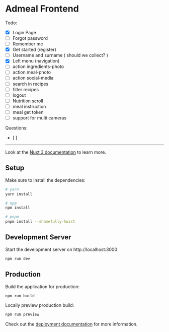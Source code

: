 # Admeal Frontend

Todo:
- [x] Login Page
- [ ] Forgot password
- [ ] Remember me
- [x] Get started (register)
- [ ] Username and surname ( should we collect? )
- [x] Left menu (navigation)
- [ ] action ingredients-photo
- [ ] action meal-photo
- [ ] action social-media
- [ ] search in recipes
- [ ] filter recipes
- [ ] logout 
- [ ] Nutrition scroll
- [ ] meal instruction 
- [ ] meal get token
- [ ] support for multi cameras

Questions:
- [ ] 

---

Look at the [Nuxt 3 documentation](https://nuxt.com/docs/getting-started/introduction) to learn more.

## Setup

Make sure to install the dependencies:

```bash
# yarn
yarn install

# npm
npm install

# pnpm
pnpm install --shamefully-hoist
```

## Development Server

Start the development server on http://localhost:3000

```bash
npm run dev
```

## Production

Build the application for production:

```bash
npm run build
```

Locally preview production build:

```bash
npm run preview
```

Check out the [deployment documentation](https://nuxt.com/docs/getting-started/deployment) for more information.

